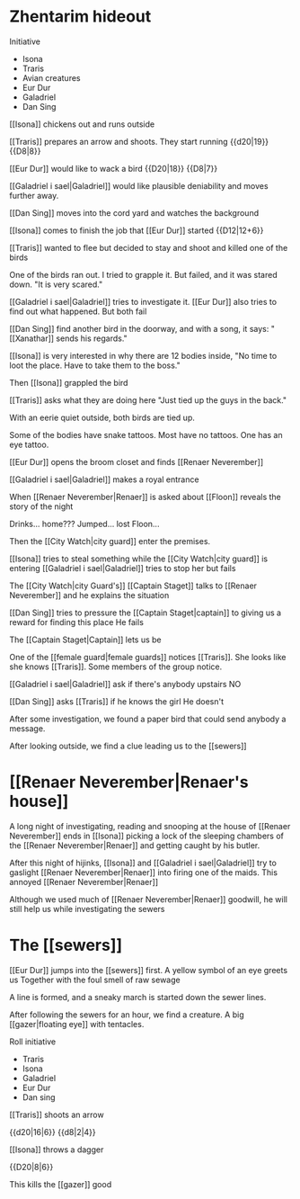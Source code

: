 # Zhentarim hideout

Initiative

- Isona
- Traris
- Avian creatures
- Eur Dur
- Galadriel
- Dan Sing

[[Isona]] chickens out and runs outside

[[Traris]] prepares an arrow and shoots. They start running
{{d20|19}} {{D8|8}}

[[Eur Dur]] would like to wack a bird
{{D20|18}} {{D8|7}}

[[Galadriel i sael|Galadriel]] would like plausible deniability and moves further away.

[[Dan Sing]] moves into the cord yard and watches the background

[[Isona]] comes to finish the job that [[Eur Dur]] started
{{D12|12+6}}

[[Traris]] wanted to flee but decided to stay and shoot and killed one of the birds

One of the birds ran out. I tried to grapple it. But failed, and it was stared down.
"It is very scared."

[[Galadriel i sael|Galadriel]] tries to investigate it. [[Eur Dur]] also tries to find out what happened. But both fail

[[Dan Sing]] find another bird in the doorway, and with a song, it says:
"[[Xanathar]] sends his regards."

[[Isona]] is very interested in why there are 12 bodies inside,
"No time to loot the place. Have to take them to the boss."

Then [[Isona]] grappled the bird

[[Traris]] asks what they are doing here
"Just tied up the guys in the back."

With an eerie quiet outside, both birds are tied up.

Some of the bodies have snake tattoos. Most have no tattoos. One has an eye tattoo.

[[Eur Dur]] opens the broom closet and finds [[Renaer Neverember]]

[[Galadriel i sael|Galadriel]] makes a royal entrance

When [[Renaer Neverember|Renaer]] is asked about [[Floon]] reveals the story of the night

Drinks... home??? Jumped... lost Floon...

Then the [[City Watch|city guard]] enter the premises.

[[Isona]] tries to steal something while the [[City Watch|city guard]] is entering
[[Galadriel i sael|Galadriel]] tries to stop her but fails

The [[City Watch|city Guard's]] [[Captain Staget]] talks to [[Renaer Neverember]] and he explains the situation

[[Dan Sing]] tries to pressure the [[Captain Staget|captain]] to giving us a reward for finding this place
He fails

The [[Captain Staget|Captain]] lets us be

One of the [[female guard|female guards]] notices [[Traris]]. She looks like she knows [[Traris]]. Some members of the group notice.

[[Galadriel i sael|Galadriel]] ask if there's anybody upstairs
NO

[[Dan Sing]] asks [[Traris]] if he knows the girl
He doesn't

After some investigation, we found a paper bird that could send anybody a message.

After looking outside, we find a clue leading us to the [[sewers]]

# [[Renaer Neverember|Renaer's house]]

A long night of investigating, reading and snooping at the house of [[Renaer Neverember]] ends in [[Isona]] picking a lock of the sleeping chambers of the [[Renaer Neverember|Renaer]] and getting caught by his butler.

After this night of hijinks, [[Isona]] and [[Galadriel i sael|Galadriel]] try to gaslight [[Renaer Neverember|Renaer]] into firing one of the maids. This annoyed [[Renaer Neverember|Renaer]]

Although we used much of [[Renaer Neverember|Renaer]] goodwill, he will still help us while investigating the sewers

# The [[sewers]]

[[Eur Dur]] jumps into the [[sewers]] first. A yellow symbol of an eye greets us
Together with the foul smell of raw sewage

A line is formed, and a sneaky march is started down the sewer lines.

After following the sewers for an hour, we find a creature.
A big [[gazer|floating eye]] with tentacles.

Roll initiative

- Traris
- Isona
- Galadriel
- Eur Dur
- Dan sing

[[Traris]] shoots an arrow

{{d20|16|6}}
{{d8|2|4}}

[[Isona]] throws a dagger

{{D20|8|6}}

This kills the [[gazer]] good
